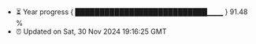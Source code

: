 - ⏳ Year progress { ███████████████████████████▁▁▁ } 91.48 %
- ⏰ Updated on Sat, 30 Nov 2024 19:16:25 GMT

